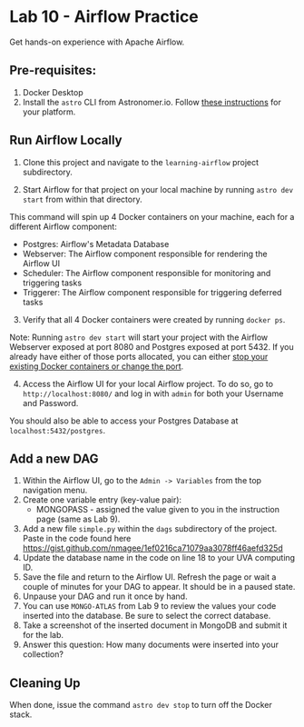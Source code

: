 # Lab 10 - Airflow Practice

Get hands-on experience with Apache Airflow.

## Pre-requisites:

1. Docker Desktop
2. Install the `astro` CLI from Astronomer.io. Follow [these instructions](https://www.astronomer.io/docs/astro/cli/install-cli/) for your platform.

## Run Airflow Locally

1. Clone this project and navigate to the `learning-airflow` project subdirectory.

2. Start Airflow for that project on your local machine by running `astro dev start` from within that directory.

This command will spin up 4 Docker containers on your machine, each for a different Airflow component:

- Postgres: Airflow's Metadata Database
- Webserver: The Airflow component responsible for rendering the Airflow UI
- Scheduler: The Airflow component responsible for monitoring and triggering tasks
- Triggerer: The Airflow component responsible for triggering deferred tasks

3. Verify that all 4 Docker containers were created by running `docker ps`.

Note: Running `astro dev start` will start your project with the Airflow Webserver exposed at port 8080 and Postgres exposed at port 5432. If you already have either of those ports allocated, you can either [stop your existing Docker containers or change the port](https://docs.astronomer.io/astro/test-and-troubleshoot-locally#ports-are-not-available).

4. Access the Airflow UI for your local Airflow project. To do so, go to `http://localhost:8080/` and log in with `admin` for both your Username and Password.

You should also be able to access your Postgres Database at `localhost:5432/postgres`.

## Add a new DAG

1. Within the Airflow UI, go to the `Admin -> Variables` from the top navigation menu.
2. Create one variable entry (key-value pair):
    - MONGOPASS - assigned the value given to you in the instruction page (same as Lab 9).
3. Add a new file `simple.py` within the `dags` subdirectory of the project. Paste in the code found here https://gist.github.com/nmagee/1ef0216ca71079aa3078ff46aefd325d
4. Update the database name in the code on line 18 to your UVA computing ID.
5. Save the file and return to the Airflow UI. Refresh the page or wait a couple of minutes for your DAG to appear. It should be in a paused state.
6. Unpause your DAG and run it once by hand.
7. You can use `MONGO-ATLAS` from Lab 9 to review the values your code inserted into the database. Be sure to select the correct database.
8. Take a screenshot of the inserted document in MongoDB and submit it for the lab.
9. Answer this question: How many documents were inserted into your collection?

## Cleaning Up

When done, issue the command `astro dev stop` to turn off the Docker stack.
